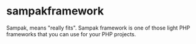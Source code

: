 # sampakframework
Sampak, means "really fits". Sampak framework is one of those light PHP frameworks that you can use for your PHP projects.

